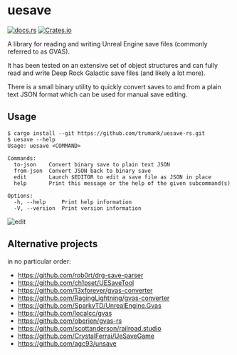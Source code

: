 # uesave

[![docs.rs](https://img.shields.io/docsrs/uesave)](https://docs.rs/uesave)
[![Crates.io](https://img.shields.io/crates/v/uesave)](https://crates.io/crates/uesave)

A library for reading and writing Unreal Engine save files (commonly referred to
as GVAS).

It has been tested on an extensive set of object structures and can fully read
and write Deep Rock Galactic save files (and likely a lot more).

There is a small binary utility to quickly convert saves to and from a plain
text JSON format which can be used for manual save editing.

## Usage

```console
$ cargo install --git https://github.com/trumank/uesave-rs.git
$ uesave --help
Usage: uesave <COMMAND>

Commands:
  to-json    Convert binary save to plain text JSON
  from-json  Convert JSON back to binary save
  edit       Launch $EDITOR to edit a save file as JSON in place
  help       Print this message or the help of the given subcommand(s)

Options:
  -h, --help     Print help information
  -V, --version  Print version information

```
![edit](https://user-images.githubusercontent.com/1144160/210157064-234da188-ad20-416f-9ea5-7d2956168a20.svg)

## Alternative projects
in no particular order:
- https://github.com/rob0rt/drg-save-parser
- https://github.com/ch1pset/UESaveTool
- https://github.com/13xforever/gvas-converter
- https://github.com/RagingLightning/gvas-converter
- https://github.com/SparkyTD/UnrealEngine.Gvas
- https://github.com/localcc/gvas
- https://github.com/oberien/gvas-rs
- https://github.com/scottanderson/railroad.studio
- https://github.com/CrystalFerrai/UeSaveGame
- https://github.com/agc93/unsave
